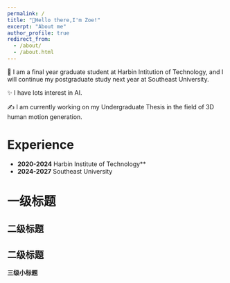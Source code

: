 ```yaml
---
permalink: /
title: "💬Hello there,I'm Zoe!"
excerpt: "About me"
author_profile: true
redirect_from: 
  - /about/
  - /about.html
---
```


<!-- ![academicpages template](/images/home1.png) -->


👋 I am a final year graduate student at Harbin Intitution of Technology, and I will continue my postgraduate study next year at Southeast University. 

✨ I have lots interest in AI.

✍ I am currently working on my Undergraduate Thesis in the field of 3D human motion generation.


Experience
======
- **2020-2024** Harbin Institute of Technology**
- **2024-2027** Southeast University

一级标题
======


二级标题
------


二级标题
------

**三级小标题**



